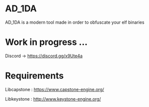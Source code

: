 # AD_1DA
AD_1DA is a modern tool made in order to obfuscate your elf binaries

# Work in progress ... 

Discord -> https://discord.gg/x9Ute4a

# Requirements

Libcapstone : https://www.capstone-engine.org/

Libkeystone : http://www.keystone-engine.org/
